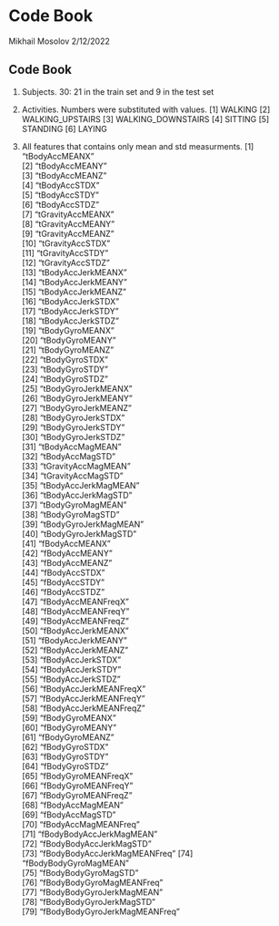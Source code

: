 Code Book
================
Mikhail Mosolov
2/12/2022

## Code Book

1.  Subjects. 30: 21 in the train set and 9 in the test set

2.  Activities. Numbers were substituted with values. \[1\] WALKING
    \[2\] WALKING\_UPSTAIRS \[3\] WALKING\_DOWNSTAIRS \[4\] SITTING
    \[5\] STANDING \[6\] LAYING

3.  All features that contains only mean and std measurments. \[1\]
    “tBodyAccMEANX”  
    \[2\] “tBodyAccMEANY”  
    \[3\] “tBodyAccMEANZ”  
    \[4\] “tBodyAccSTDX”  
    \[5\] “tBodyAccSTDY”  
    \[6\] “tBodyAccSTDZ”  
    \[7\] “tGravityAccMEANX”  
    \[8\] “tGravityAccMEANY”  
    \[9\] “tGravityAccMEANZ”  
    \[10\] “tGravityAccSTDX”  
    \[11\] “tGravityAccSTDY”  
    \[12\] “tGravityAccSTDZ”  
    \[13\] “tBodyAccJerkMEANX”  
    \[14\] “tBodyAccJerkMEANY”  
    \[15\] “tBodyAccJerkMEANZ”  
    \[16\] “tBodyAccJerkSTDX”  
    \[17\] “tBodyAccJerkSTDY”  
    \[18\] “tBodyAccJerkSTDZ”  
    \[19\] “tBodyGyroMEANX”  
    \[20\] “tBodyGyroMEANY”  
    \[21\] “tBodyGyroMEANZ”  
    \[22\] “tBodyGyroSTDX”  
    \[23\] “tBodyGyroSTDY”  
    \[24\] “tBodyGyroSTDZ”  
    \[25\] “tBodyGyroJerkMEANX”  
    \[26\] “tBodyGyroJerkMEANY”  
    \[27\] “tBodyGyroJerkMEANZ”  
    \[28\] “tBodyGyroJerkSTDX”  
    \[29\] “tBodyGyroJerkSTDY”  
    \[30\] “tBodyGyroJerkSTDZ”  
    \[31\] “tBodyAccMagMEAN”  
    \[32\] “tBodyAccMagSTD”  
    \[33\] “tGravityAccMagMEAN”  
    \[34\] “tGravityAccMagSTD”  
    \[35\] “tBodyAccJerkMagMEAN”  
    \[36\] “tBodyAccJerkMagSTD”  
    \[37\] “tBodyGyroMagMEAN”  
    \[38\] “tBodyGyroMagSTD”  
    \[39\] “tBodyGyroJerkMagMEAN”  
    \[40\] “tBodyGyroJerkMagSTD”  
    \[41\] “fBodyAccMEANX”  
    \[42\] “fBodyAccMEANY”  
    \[43\] “fBodyAccMEANZ”  
    \[44\] “fBodyAccSTDX”  
    \[45\] “fBodyAccSTDY”  
    \[46\] “fBodyAccSTDZ”  
    \[47\] “fBodyAccMEANFreqX”  
    \[48\] “fBodyAccMEANFreqY”  
    \[49\] “fBodyAccMEANFreqZ”  
    \[50\] “fBodyAccJerkMEANX”  
    \[51\] “fBodyAccJerkMEANY”  
    \[52\] “fBodyAccJerkMEANZ”  
    \[53\] “fBodyAccJerkSTDX”  
    \[54\] “fBodyAccJerkSTDY”  
    \[55\] “fBodyAccJerkSTDZ”  
    \[56\] “fBodyAccJerkMEANFreqX”  
    \[57\] “fBodyAccJerkMEANFreqY”  
    \[58\] “fBodyAccJerkMEANFreqZ”  
    \[59\] “fBodyGyroMEANX”  
    \[60\] “fBodyGyroMEANY”  
    \[61\] “fBodyGyroMEANZ”  
    \[62\] “fBodyGyroSTDX”  
    \[63\] “fBodyGyroSTDY”  
    \[64\] “fBodyGyroSTDZ”  
    \[65\] “fBodyGyroMEANFreqX”  
    \[66\] “fBodyGyroMEANFreqY”  
    \[67\] “fBodyGyroMEANFreqZ”  
    \[68\] “fBodyAccMagMEAN”  
    \[69\] “fBodyAccMagSTD”  
    \[70\] “fBodyAccMagMEANFreq”  
    \[71\] “fBodyBodyAccJerkMagMEAN”  
    \[72\] “fBodyBodyAccJerkMagSTD”  
    \[73\] “fBodyBodyAccJerkMagMEANFreq” \[74\] “fBodyBodyGyroMagMEAN”  
    \[75\] “fBodyBodyGyroMagSTD”  
    \[76\] “fBodyBodyGyroMagMEANFreq”  
    \[77\] “fBodyBodyGyroJerkMagMEAN”  
    \[78\] “fBodyBodyGyroJerkMagSTD”  
    \[79\] “fBodyBodyGyroJerkMagMEANFreq”
